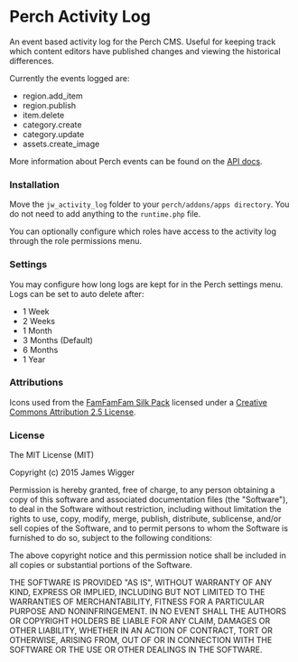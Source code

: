 # Perch Activity Log
An event based activity log for the Perch CMS. Useful for keeping track which content editors have published changes and viewing the historical differences.

Currently the events logged are:

* region.add_item
* region.publish
* item.delete
* category.create
* category.update
* assets.create_image

More information about Perch events can be found on the [API docs](https://docs.grabaperch.com/api/events/).

### Installation
Move the `jw_activity_log` folder to your `perch/addons/apps directory`. You do not need to add anything to the `runtime.php` file.

You can optionally configure which roles have access to the activity log through the role permissions menu.

### Settings
You may configure how long logs are kept for in the Perch settings menu. Logs can be set to auto delete after:

* 1 Week
* 2 Weeks
* 1 Month
* 3 Months (Default)
* 6 Months
* 1 Year

### Attributions
Icons used from the [FamFamFam Silk Pack](http://www.famfamfam.com/lab/icons/silk/) licensed under a [Creative Commons Attribution 2.5 License](http://creativecommons.org/licenses/by/2.5/).

### License
The MIT License (MIT)

Copyright (c) 2015 James Wigger

Permission is hereby granted, free of charge, to any person obtaining a copy
of this software and associated documentation files (the "Software"), to deal
in the Software without restriction, including without limitation the rights
to use, copy, modify, merge, publish, distribute, sublicense, and/or sell
copies of the Software, and to permit persons to whom the Software is
furnished to do so, subject to the following conditions:

The above copyright notice and this permission notice shall be included in all
copies or substantial portions of the Software.

THE SOFTWARE IS PROVIDED "AS IS", WITHOUT WARRANTY OF ANY KIND, EXPRESS OR
IMPLIED, INCLUDING BUT NOT LIMITED TO THE WARRANTIES OF MERCHANTABILITY,
FITNESS FOR A PARTICULAR PURPOSE AND NONINFRINGEMENT. IN NO EVENT SHALL THE
AUTHORS OR COPYRIGHT HOLDERS BE LIABLE FOR ANY CLAIM, DAMAGES OR OTHER
LIABILITY, WHETHER IN AN ACTION OF CONTRACT, TORT OR OTHERWISE, ARISING FROM,
OUT OF OR IN CONNECTION WITH THE SOFTWARE OR THE USE OR OTHER DEALINGS IN THE
SOFTWARE.
